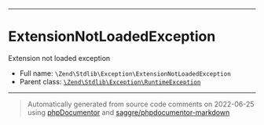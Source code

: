 ***

# ExtensionNotLoadedException

Extension not loaded exception



* Full name: `\Zend\Stdlib\Exception\ExtensionNotLoadedException`
* Parent class: [`\Zend\Stdlib\Exception\RuntimeException`](./RuntimeException.md)






***
> Automatically generated from source code comments on 2022-06-25 using [phpDocumentor](http://www.phpdoc.org/) and [saggre/phpdocumentor-markdown](https://github.com/Saggre/phpDocumentor-markdown)
